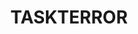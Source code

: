 ---
title: TASKTERROR
description: CRUD todo list built in rust 🦀
url: https://github.com/FLAKEYCHALK/TASKTERROR
---